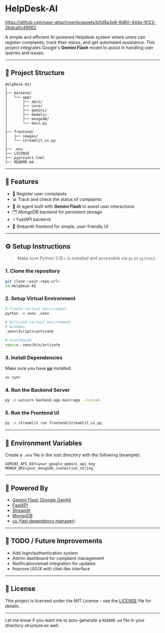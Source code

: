 # HelpDesk-AI
 


https://github.com/user-attachments/assets/b5d9a3e8-9d80-444e-9123-2bdca5c49562



A simple and efficient AI-powered Helpdesk system where users can register complaints, track their status, and get automated assistance. This project integrates Google's **Gemini Flash** model to assist in handling user queries and issues.

---

## 📁 Project Structure

```
HelpDesk-AI/
│
├── backend/
│   └── app/
│       ├── apis/
│       ├── core/
│       ├── gemini/
│       ├── models/
│       ├── mongodb/
│       └── main.py
│
├── frontend/
│   ├── images/
│   └── streamlit_ui.py
│
├── .env
├── LICENSE
├── pyproject.toml
├── README.md
```

---

## 🚀 Features

* 📝 Register user complaints
* 📊 Track and check the status of complaints
* 🤖 AI agent built with **Gemini Flash** to assist user interactions
* 🗂️ MongoDB backend for persistent storage
* ⚡ FastAPI backend
* 🎨 Streamlit frontend for simple, user-friendly UI

---



## ⚙️ Setup Instructions

> Make sure Python 3.10+ is installed and accessible via `py` or `python3`.

### 1. Clone the repository

```bash
git clone <your-repo-url>
cd HelpDesk-AI
```

### 2. Setup Virtual Environment

```bash
# Create virtual environment
python -m venv .venv

# Activate virtual environment
# Windows
.venv\Scripts\activate

# Unix/MacOS
source .venv/bin/activate
```

### 3. Install Dependencies

Make sure you have [**uv**](https://github.com/astral-sh/uv) installed.

```bash
uv sync
```

### 4. Run the Backend Server

```bash
py -m uvicorn backend.app.main:app --reload
```

### 5. Run the Frontend UI

```bash
py -m streamlit run frontend/streamlit_ui.py
```

---

## 🔐 Environment Variables

Create a `.env` file in the root directory with the following (example):

```env
GEMINI_API_KEY=your_google_gemini_api_key
MONGO_URI=your_mongodb_connection_string
```

---

## 🧠 Powered By

* [Gemini Flash (Google GenAI)](https://ai.google.dev/)
* [FastAPI](https://fastapi.tiangolo.com/)
* [Streamlit](https://streamlit.io/)
* [MongoDB](https://www.mongodb.com/)
* [uv (fast dependency manager)](https://github.com/astral-sh/uv)

---

## 📌 TODO / Future Improvements

* Add login/authentication system
* Admin dashboard for complaint management
* Notification/email integration for updates
* Improve UI/UX with chat-like interface

---

## 📃 License

This project is licensed under the MIT License - see the [LICENSE](https://chatgpt.com/c/LICENSE) file for details.

---

Let me know if you want me to auto-generate a `README.md` file in your directory structure as well.
